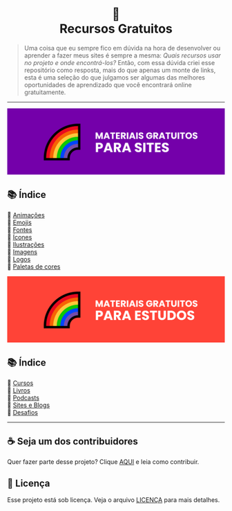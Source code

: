 <h1 align="center">
🌈<br>Recursos Gratuitos
</h1>

> Uma coisa que eu sempre fico em dúvida na hora de desenvolver ou aprender a fazer meus sites é sempre a mesma: <i>Quais recursos usar no projeto e onde encontrá-los?</i>
> Então, com essa dúvida criei esse repositório como resposta, mais do que apenas um monte de links, esta é uma seleção do que julgamos ser algumas das melhores oportunidades de aprendizado que você encontrará online gratuitamente.

---

<img src="assets/image/banner1.png">

## 📚 Índice

🔖 [Animações](pages/materiais-gratuitos-para-sites.md#-animações)<br>
🔖 [Emojis](pages/materiais-gratuitos-para-sites.md#-emojis)<br>
🔖 [Fontes](pages/materiais-gratuitos-para-sites.md#-fontes)<br>
🔖 [Ícones](pages/materiais-gratuitos-para-sites.md#-ícones)<br>
🔖 [Ilustrações](pages/materiais-gratuitos-para-sites.md#-ilustrações)<br>
🔖 [Imagens](pages/materiais-gratuitos-para-sites.md#-imagens)<br>
🔖 [Logos](pages/materiais-gratuitos-para-sites.md#-logos)<br>
🔖 [Paletas de cores](pages/materiais-gratuitos-para-sites.md#-paletas-de-cores)<br>


<img src="assets/image/banner2.png">

## 📚 Índice

🔖 [Cursos](pages/materiais-gratuitos-para-estudos.md#-cursos)<br>
🔖 [Livros](pages/materiais-gratuitos-para-estudos.md#-livros)<br>
🔖 [Podcasts](pages/materiais-gratuitos-para-estudos.md#-podcasts)<br>
🔖 [Sites e Blogs](pages/materiais-gratuitos-para-estudos.md#-sites-e-blogs)<br>
🔖 [Desafios](pages/materiais-gratuitos-para-estudos.md#-desafios)<br>

---

## ☕ Seja um dos contribuidores

Quer fazer parte desse projeto? Clique [AQUI](CONTRIBUTING.md) e leia como contribuir.<br>

## 🍜 Licença

Esse projeto está sob licença. Veja o arquivo [LICENÇA](LICENSE.md) para mais detalhes.<br>